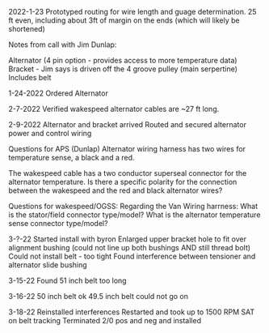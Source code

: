 2022-1-23
Prototyped routing for wire length and guage determination.
25 ft even, including about 3ft of margin on the ends (which will likely be shortened)

Notes from call with Jim Dunlap:

Alternator (4 pin option - provides access to more temperature data)
Bracket - Jim says is driven off the 4 groove pulley (main serpertine)
Includes belt

1-24-2022
Ordered Alternator

2-7-2022
Verified wakespeed alternator cables are ~27 ft long.

2-9-2022
Alternator and bracket arrived
Routed and secured alternator power and control wiring

Questions for APS (Dunlap)
Alternator wiring harness has two wires for temperature sense, a black and a red.  

The wakespeed cable has a two conductor superseal connector for the alternator temperature.  Is there a specific polarity for the connection between the wakespeed and the red and black alternator wires?

Questions for wakespeed/OGSS: 
Regarding the Van Wiring harrness:
What is the stator/field connector type/model?
What is the alternator temperature sense connector type/model?

3-?-22
Started install with byron
Enlarged upper bracket hole to fit over alignment bushing (could not line up both bushings AND still thread bolt)
Could not install belt - too tight
Found interference between tensioner and alternator slide bushing

3-15-22
Found 51 inch belt too long

3-16-22
50 inch belt ok
49.5 inch belt could not go on

3-18-22
Reinstalled interferences
Restarted and took up to 1500 RPM SAT on belt tracking
Terminated 2/0 pos and neg and installed


